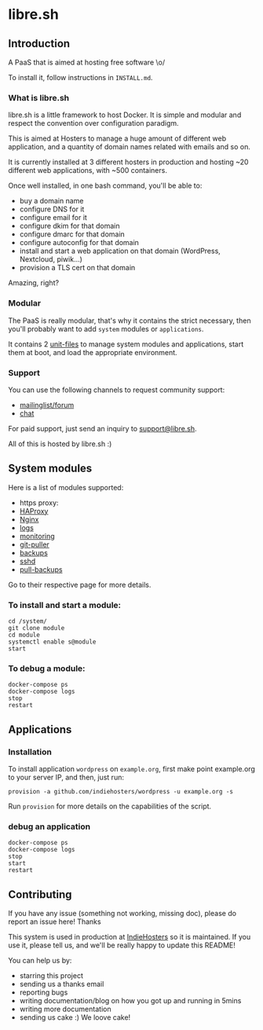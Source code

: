 # libre.sh

## Introduction

A PaaS that is aimed at hosting free software \o/

To install it, follow instructions in `INSTALL.md`.

### What is libre.sh

libre.sh is a little framework to host Docker. It is simple and modular and respect the convention over configuration paradigm.

This is aimed at Hosters to manage a huge amount of different web application, and a quantity of domain names related with emails and so on.

It is currently installed at 3 different hosters in production and hosting ~20 different web applications, with ~500 containers.

Once well installed, in one bash command, you'll be able to:
 - buy a domain name
 - configure DNS for it
 - configure email for it
 - configure dkim for that domain
 - configure dmarc for that domain
 - configure autoconfig for that domain
 - install and start a web application on that domain (WordPress, Nextcloud, piwik...)
 - provision a TLS cert on that domain

Amazing, right?

### Modular

The PaaS is really modular, that's why it contains the strict necessary, then you'll probably want to add `system` modules or `applications`.

It contains 2 [unit-files](https://github.com/indiehosters/LibrePaaS/tree/master/unit-files) to manage system modules and applications, start them at boot, and load the appropriate environment.

### Support

You can use the following channels to request community support:
 - [mailinglist/forum](https://forum.indie.host/t/about-the-libre-sh-category/71)
 - [chat](https://chat.indie.host/channel/libre.sh)

For paid support, just send an inquiry to support@libre.sh.

All of this is hosted by libre.sh :)

## System modules

Here is a list of modules supported:
 - https proxy:
  - [HAProxy](https://github.com/indiehosters/haproxy)
  - [Nginx](https://github.com/indiehosters/nginx)
 - [logs](https://github.com/indiehosters/logs)
 - [monitoring](https://github.com/indiehosters/monitoring)
 - [git-puller](https://github.com/indiehosters/git-puller)
 - [backups](https://github.com/indiehosters/backups)
 - [sshd](https://github.com/indiehosters/sshd)
 - [pull-backups](https://github.com/indiehosters/pull-backups)

Go to their respective page for more details.

### To install and start a module:

```
cd /system/
git clone module
cd module
systemctl enable s@module
start
```

### To debug a module:

```
docker-compose ps
docker-compose logs
stop
restart
```

## Applications

### Installation

To install application `wordpress` on `example.org`, first make point example.org to your server IP, and then, just run:

```
provision -a github.com/indiehosters/wordpress -u example.org -s
```

Run `provision` for more details on the capabilities of the script.

### debug an application

```
docker-compose ps
docker-compose logs
stop
start
restart
```

## Contributing

If you have any issue (something not working, missing doc), please do report an issue here! Thanks

This system is used in production at [IndieHosters](https://indiehosters.net/) so it is maintained. If you use it, please tell us, and we'll be really happy to update this README!

You can help us by:
 - starring this project
 - sending us a thanks email
 - reporting bugs
 - writing documentation/blog on how you got up and running in 5mins
 - writing more documentation
 - sending us cake :) We loove cake!
